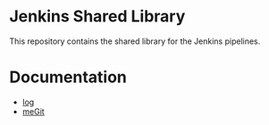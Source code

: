 # Jenkins Shared Library
This repository contains the shared library for the Jenkins pipelines.

# Documentation

- [log](vars/log.txt)
- [meGit](vars/meGit.txt)